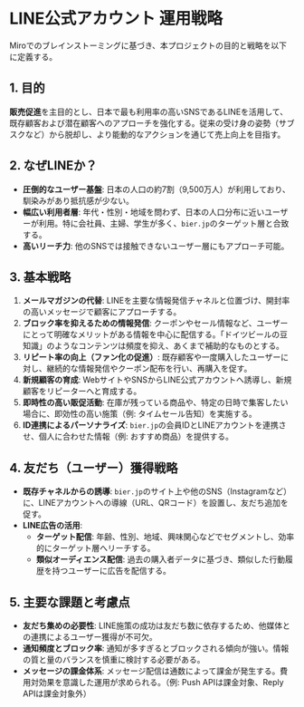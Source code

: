 # LINE公式アカウント 運用戦略

Miroでのブレインストーミングに基づき、本プロジェクトの目的と戦略を以下に定義する。

## 1. 目的

**販売促進**を主目的とし、日本で最も利用率の高いSNSであるLINEを活用して、既存顧客および潜在顧客へのアプローチを強化する。従来の受け身の姿勢（サブスクなど）から脱却し、より能動的なアクションを通じて売上向上を目指す。

## 2. なぜLINEか？

- **圧倒的なユーザー基盤**: 日本の人口の約7割（9,500万人）が利用しており、馴染みがあり抵抗感が少ない。
- **幅広い利用者層**: 年代・性別・地域を問わず、日本の人口分布に近いユーザーが利用。特に会社員、主婦、学生が多く、`bier.jp`のターゲット層と合致する。
- **高いリーチ力**: 他のSNSでは接触できないユーザー層にもアプローチ可能。

## 3. 基本戦略

1.  **メールマガジンの代替**: LINEを主要な情報発信チャネルと位置づけ、開封率の高いメッセージで顧客にアプローチする。
2.  **ブロック率を抑えるための情報発信**: クーポンやセール情報など、ユーザーにとって明確なメリットがある情報を中心に配信する。「ドイツビールの豆知識」のようなコンテンツは頻度を抑え、あくまで補助的なものとする。
3.  **リピート率の向上（ファン化の促進）**: 既存顧客や一度購入したユーザーに対し、継続的な情報発信やクーポン配布を行い、再購入を促す。
4.  **新規顧客の育成**: WebサイトやSNSからLINE公式アカウントへ誘導し、新規顧客をリピーターへと育成する。
5.  **即時性の高い販促活動**: 在庫が残っている商品や、特定の日時で集客したい場合に、即効性の高い施策（例: タイムセール告知）を実施する。
6.  **ID連携によるパーソナライズ**: `bier.jp`の会員IDとLINEアカウントを連携させ、個人に合わせた情報（例: おすすめ商品）を提供する。

## 4. 友だち（ユーザー）獲得戦略

- **既存チャネルからの誘導**: `bier.jp`のサイト上や他のSNS（Instagramなど）に、LINEアカウントへの導線（URL、QRコード）を設置し、友だち追加を促す。
- **LINE広告の活用**:
    - **ターゲット配信**: 年齢、性別、地域、興味関心などでセグメントし、効率的にターゲット層へリーチする。
    - **類似オーディエンス配信**: 過去の購入者データに基づき、類似した行動履歴を持つユーザーに広告を配信する。

## 5. 主要な課題と考慮点

- **友だち集めの必要性**: LINE施策の成功は友だち数に依存するため、他媒体との連携によるユーザー獲得が不可欠。
- **通知頻度とブロック率**: 通知が多すぎるとブロックされる傾向が強い。情報の質と量のバランスを慎重に検討する必要がある。
- **メッセージの課金体系**: メッセージ配信は通数によって課金が発生する。費用対効果を意識した運用が求められる。（例: Push APIは課金対象、Reply APIは課金対象外）

